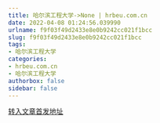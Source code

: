 ```yaml
---
title: 哈尔滨工程大学->None | hrbeu.com.cn
date: 2022-04-08 01:24:56.039990
urlname: f9f03f49d2433e8e0b9242cc021f1bcc
slug: f9f03f49d2433e8e0b9242cc021f1bcc
tags: 
- 哈尔滨工程大学
categories:
- hrbeu.com.cn
- 哈尔滨工程大学
authorbox: false
sidebar: false
---
```





[转入文章首发地址](https://mp.weixin.qq.com/s/eHI51_kWgADfVWtKlCTv3A)